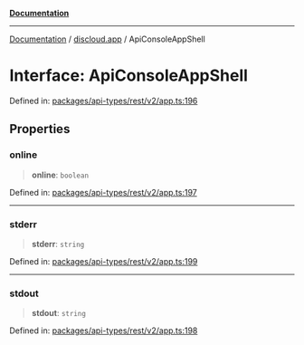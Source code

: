 [**Documentation**](../../README.md)

***

[Documentation](../../packages.md) / [discloud.app](../README.md) / ApiConsoleAppShell

# Interface: ApiConsoleAppShell

Defined in: [packages/api-types/rest/v2/app.ts:196](https://github.com/discloud/discloud.app/blob/ff86a7704bdfa4b9011141068419f0a48ab50b8b/packages/api-types/rest/v2/app.ts#L196)

## Properties

### online

> **online**: `boolean`

Defined in: [packages/api-types/rest/v2/app.ts:197](https://github.com/discloud/discloud.app/blob/ff86a7704bdfa4b9011141068419f0a48ab50b8b/packages/api-types/rest/v2/app.ts#L197)

***

### stderr

> **stderr**: `string`

Defined in: [packages/api-types/rest/v2/app.ts:199](https://github.com/discloud/discloud.app/blob/ff86a7704bdfa4b9011141068419f0a48ab50b8b/packages/api-types/rest/v2/app.ts#L199)

***

### stdout

> **stdout**: `string`

Defined in: [packages/api-types/rest/v2/app.ts:198](https://github.com/discloud/discloud.app/blob/ff86a7704bdfa4b9011141068419f0a48ab50b8b/packages/api-types/rest/v2/app.ts#L198)

